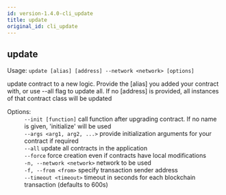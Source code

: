 ```yaml
---
id: version-1.4.0-cli_update
title: update
original_id: cli_update
---
```


<div class="cli-command"><h2 class="cli-title">update</h2><p class="cli-usage">Usage: <code>update [alias] [address] --network &lt;network&gt; [options]</code></p><p>update contract to a new logic. Provide the [alias] you added your contract with, or use --all flag to update all. If no [address] is provided, all instances of that contract class will be updated<br/></p><dl><dt><span>Options:</span></dt><dd><div><code>--init [function]</code> call function after upgrading contract. If no name is given, &#x27;initialize&#x27; will be used</div><div><code>--args &lt;arg1, arg2, ...&gt;</code> provide initialization arguments for your contract if required</div><div><code>--all</code> update all contracts in the application</div><div><code>--force</code> force creation even if contracts have local modifications</div><div><code>-n, --network &lt;network&gt;</code> network to be used</div><div><code>-f, --from &lt;from&gt;</code> specify transaction sender address</div><div><code>--timeout &lt;timeout&gt;</code> timeout in seconds for each blockchain transaction (defaults to 600s)</div></dd></dl></div>

